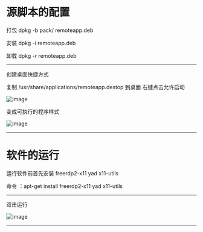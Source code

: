 # 源脚本的配置

 打包
 dpkg -b pack/ remoteapp.deb
 
 安装
 dpkg -i remoteapp.deb
 
 卸载
 dpkg -r remoteapp.deb
 
 ---
 
创建桌面快捷方式

复制 /usr/share/applications/remoteapp.destop 到桌面
右键点击允许启动

![image](https://user-images.githubusercontent.com/33768573/158308033-07237324-0803-409a-88af-1667a3f9bcea.png)

变成可执行的程序样式

![image](https://user-images.githubusercontent.com/33768573/158308133-b085c80a-4989-437a-8a2f-3c9ab07bf486.png)

---

# 软件的运行

运行软件前首先安装 freerdp2-x11 yad x11-utils

命令 ：apt-get install freerdp2-x11 yad x11-utils

---
双击运行

![image](https://user-images.githubusercontent.com/33768573/158308162-ff1b6994-681c-4c36-b8f6-5a8b0e04c01a.png)

---

